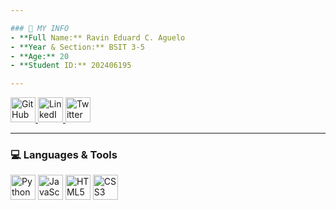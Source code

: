 ```yaml
---

### 📌 MY INFO
- **Full Name:** Ravin Eduard C. Aguelo  
- **Year & Section:** BSIT 3-5  
- **Age:** 20  
- **Student ID:** 202406195  

---
```



<p>
  <a href="https://github.com/your-username" target="_blank">
    <img src="https://cdn.jsdelivr.net/gh/devicons/devicon/icons/github/github-original.svg" alt="GitHub" width="40" height="40"/>
  </a>
  <a href="https://linkedin.com/in/your-linkedin" target="_blank">
    <img src="https://cdn.jsdelivr.net/gh/devicons/devicon/icons/linkedin/linkedin-original.svg" alt="LinkedIn" width="40" height="40"/>
  </a>
  <a href="https://twitter.com/your-twitter" target="_blank">
    <img src="https://cdn.jsdelivr.net/gh/devicons/devicon/icons/twitter/twitter-original.svg" alt="Twitter" width="40" height="40"/>
  </a>
</p>

---

### 💻 Languages & Tools
<p>
  <img src="https://cdn.jsdelivr.net/gh/devicons/devicon/icons/python/python-original.svg" alt="Python" width="40" height="40"/>
  <img src="https://cdn.jsdelivr.net/gh/devicons/devicon/icons/javascript/javascript-original.svg" alt="JavaScript" width="40" height="40"/>
  <img src="https://cdn.jsdelivr.net/gh/devicons/devicon/icons/html5/html5-original.svg" alt="HTML5" width="40" height="40"/>
  <img src="https://cdn.jsdelivr.net/gh/devicons/devicon/icons/css3/css3-original.svg" alt="CSS3" width="40" height="40"/>
</p>
